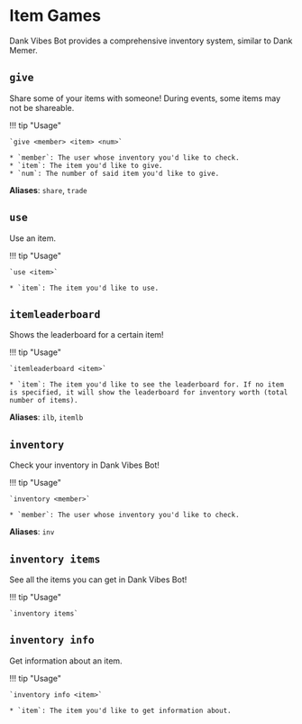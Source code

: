 # Item Games

Dank Vibes Bot provides a comprehensive inventory system, similar to Dank Memer. 


## `give`

Share some of your items with someone! During events, some items may not be shareable. 

!!! tip "Usage"
    
    `give <member> <item> <num>`

    * `member`: The user whose inventory you'd like to check.
    * `item`: The item you'd like to give.
    * `num`: The number of said item you'd like to give.

**Aliases**: `share`, `trade`

## `use`

Use an item.

!!! tip "Usage"
    
    `use <item>`

    * `item`: The item you'd like to use.

## `itemleaderboard`

Shows the leaderboard for a certain item!

!!! tip "Usage"

    `itemleaderboard <item>`

    * `item`: The item you'd like to see the leaderboard for. If no item is specified, it will show the leaderboard for inventory worth (total number of items). 

**Aliases**: `ilb`, `itemlb`


## `inventory`

Check your inventory in Dank Vibes Bot!

!!! tip "Usage"
    
    `inventory <member>`

    * `member`: The user whose inventory you'd like to check.

**Aliases**: `inv`

## `inventory items`

See all the items you can get in Dank Vibes Bot!

!!! tip "Usage"
    
    `inventory items`

## `inventory info` 

Get information about an item.

!!! tip "Usage"
    
    `inventory info <item>`

    * `item`: The item you'd like to get information about.